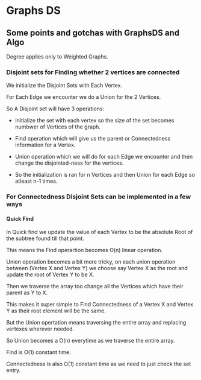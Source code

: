 # Graphs DS

## Some points and gotchas with GraphsDS and Algo

Degree applies only to Weighted Graphs.

### Disjoint sets for Finding whether 2 vertices are connected

We initialize the Disjoint Sets with Each Vertex.

For Each Edge we encounter we do a Union for the 2 Vertices.

So A Disjoint set will have 3 operations:

* Initialize the set with each vertex so the size of the set becomes numbwer of Vertices of the graph.

* Find operation which will give us  the parent or Connectedness information for a Vertex.

* Union operation which we will do for each Edge we encounter and then change the disjointed-ness for the vertices.

* So the initialization is ran for n Vertices and then Union for each Edge so atleast n-1 times.

### For Connectedness Disjoint Sets can be implemented in a few ways

#### Quick Find

 In Quick find we update the value of each Vertex to be the absolute Root of the subtree found till that point.

 This means the Find operartion becomes O(n) linear operation.

 Union operation becomes a bit more tricky, on each union operation between (Vertex X and Vertex Y) we choose say Vertex X as the root and update the root of Vertex Y to be X.

 Then we traverse the array too change all the Vertices which have their parent as Y to X.

 This makes it super simple to Find Connectedness of a Vertex X and Vertex Y as their root element will be the same.

 But the Union opertation means traversing the entire array and replacing vertexes wherever needed.

 So Union becomes a O(n) everytime as we traverse the entire array.

 Find is O(1) constant time.

 Connectedness is also O(1) constant time as we need to just check the set entry.
